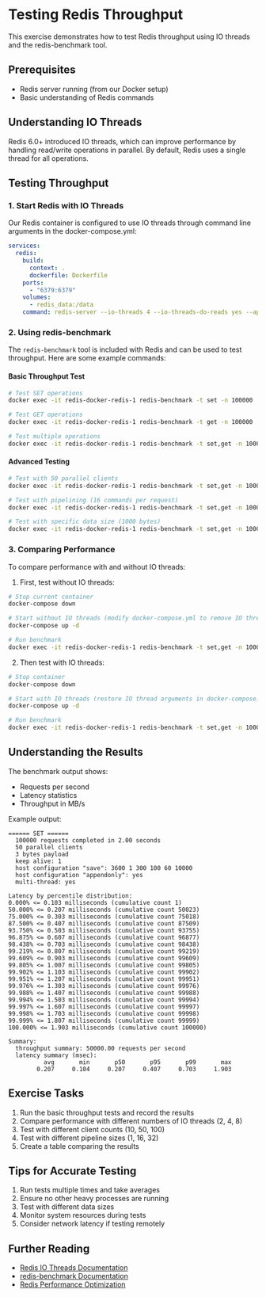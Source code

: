 # Testing Redis Throughput

This exercise demonstrates how to test Redis throughput using IO threads and the redis-benchmark tool.

## Prerequisites

- Redis server running (from our Docker setup)
- Basic understanding of Redis commands

## Understanding IO Threads

Redis 6.0+ introduced IO threads, which can improve performance by handling read/write operations in parallel. By default, Redis uses a single thread for all operations.

## Testing Throughput

### 1. Start Redis with IO Threads

Our Redis container is configured to use IO threads through command line arguments in the docker-compose.yml:

```yaml
services:
  redis:
    build:
      context: .
      dockerfile: Dockerfile
    ports:
      - "6379:6379"
    volumes:
      - redis_data:/data
    command: redis-server --io-threads 4 --io-threads-do-reads yes --appendonly yes
```

### 2. Using redis-benchmark

The `redis-benchmark` tool is included with Redis and can be used to test throughput. Here are some example commands:

#### Basic Throughput Test
```bash
# Test SET operations
docker exec -it redis-docker-redis-1 redis-benchmark -t set -n 100000

# Test GET operations
docker exec -it redis-docker-redis-1 redis-benchmark -t get -n 100000

# Test multiple operations
docker exec -it redis-docker-redis-1 redis-benchmark -t set,get -n 100000
```

#### Advanced Testing
```bash
# Test with 50 parallel clients
docker exec -it redis-docker-redis-1 redis-benchmark -t set,get -n 100000 -c 50

# Test with pipelining (16 commands per request)
docker exec -it redis-docker-redis-1 redis-benchmark -t set,get -n 100000 -P 16

# Test with specific data size (1000 bytes)
docker exec -it redis-docker-redis-1 redis-benchmark -t set,get -n 100000 -d 1000
```

### 3. Comparing Performance

To compare performance with and without IO threads:

1. First, test without IO threads:
```bash
# Stop current container
docker-compose down

# Start without IO threads (modify docker-compose.yml to remove IO thread arguments)
docker-compose up -d

# Run benchmark
docker exec -it redis-docker-redis-1 redis-benchmark -t set,get -n 100000 -c 50
```

2. Then test with IO threads:
```bash
# Stop container
docker-compose down

# Start with IO threads (restore IO thread arguments in docker-compose.yml)
docker-compose up -d

# Run benchmark
docker exec -it redis-docker-redis-1 redis-benchmark -t set,get -n 100000 -c 50
```

## Understanding the Results

The benchmark output shows:
- Requests per second
- Latency statistics
- Throughput in MB/s

Example output:
```
====== SET ======
  100000 requests completed in 2.00 seconds
  50 parallel clients
  3 bytes payload
  keep alive: 1
  host configuration "save": 3600 1 300 100 60 10000
  host configuration "appendonly": yes
  multi-thread: yes

Latency by percentile distribution:
0.000% <= 0.103 milliseconds (cumulative count 1)
50.000% <= 0.207 milliseconds (cumulative count 50023)
75.000% <= 0.303 milliseconds (cumulative count 75018)
87.500% <= 0.407 milliseconds (cumulative count 87509)
93.750% <= 0.503 milliseconds (cumulative count 93755)
96.875% <= 0.607 milliseconds (cumulative count 96877)
98.438% <= 0.703 milliseconds (cumulative count 98438)
99.219% <= 0.807 milliseconds (cumulative count 99219)
99.609% <= 0.903 milliseconds (cumulative count 99609)
99.805% <= 1.007 milliseconds (cumulative count 99805)
99.902% <= 1.103 milliseconds (cumulative count 99902)
99.951% <= 1.207 milliseconds (cumulative count 99951)
99.976% <= 1.303 milliseconds (cumulative count 99976)
99.988% <= 1.407 milliseconds (cumulative count 99988)
99.994% <= 1.503 milliseconds (cumulative count 99994)
99.997% <= 1.607 milliseconds (cumulative count 99997)
99.998% <= 1.703 milliseconds (cumulative count 99998)
99.999% <= 1.807 milliseconds (cumulative count 99999)
100.000% <= 1.903 milliseconds (cumulative count 100000)

Summary:
  throughput summary: 50000.00 requests per second
  latency summary (msec):
          avg       min       p50       p95       p99       max
        0.207     0.104     0.207     0.407     0.703     1.903
```

## Exercise Tasks

1. Run the basic throughput tests and record the results
2. Compare performance with different numbers of IO threads (2, 4, 8)
3. Test with different client counts (10, 50, 100)
4. Test with different pipeline sizes (1, 16, 32)
5. Create a table comparing the results

## Tips for Accurate Testing

1. Run tests multiple times and take averages
2. Ensure no other heavy processes are running
3. Test with different data sizes
4. Monitor system resources during tests
5. Consider network latency if testing remotely

## Further Reading

- [Redis IO Threads Documentation](https://redis.io/topics/io-threads)
- [redis-benchmark Documentation](https://redis.io/topics/benchmarks)
- [Redis Performance Optimization](https://redis.io/topics/optimization) 
